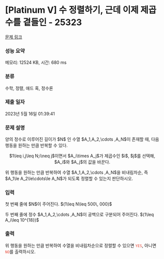 # [Platinum V] 수 정렬하기, 근데 이제 제곱수를 곁들인 - 25323 

[문제 링크](https://www.acmicpc.net/problem/25323) 

### 성능 요약

메모리: 12524 KB, 시간: 680 ms

### 분류

수학, 정렬, 애드 혹, 정수론

### 제출 일자

2023년 5월 16일 01:39:41

### 문제 설명

<p>양의 정수로 이루어진 길이가 $N$ 인 수열 $A_1,A_2,\cdots ,A_N$이 존재할 때, 다음 행동을 원하는 만큼 반복할 수 있다.</p>

<p style="text-align:center;">$1\leq i,j\leq N;i\neq j$이면서 $A_i\times A_j$가 제곱수인 $i$, $j$를 선택해, $A_i$와 $A_j$의 값을 바꾼다.</p>

<p>위 행동을 원하는 만큼 반복하여 수열 $A_1,A_2,\cdots ,A_N$을 비내림차순, 즉 $A_1\le A_2\le\cdots\le A_N$가 되도록 정렬할 수 있는지 판단하시오.</p>

### 입력 

 <p>첫 번째 줄에 $N$이 주어진다. $(1\leq N\leq 500\, 000)$</p>

<p>두 번째 줄에 정수 $A_1,A_2,\cdots ,A_N$이 공백으로 구분되어 주어진다. $(1\leq A_i\leq 10^{18})$</p>

### 출력 

 <p>위 행동을 원하는 만큼 반복하여 수열을 비내림차순으로 정렬할 수 있으면 <span style="color:#e74c3c;"><code>YES</code></span>, 아니면 <span style="color:#e74c3c;"><code>NO</code></span>를 출력하시오.</p>

